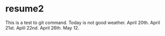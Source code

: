 # resume2
This is a test to git command.
Today is not good weather.
April 20th.
April 21st.
Aplil 22nd.
April 26th.
May 12.

